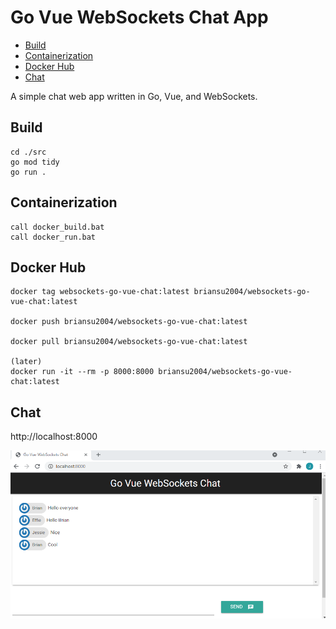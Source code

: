 # Go Vue WebSockets Chat App

- [Build](#build)
- [Containerization](#containerization)
- [Docker Hub](#docker-hub)
- [Chat](#chat)

A simple chat web app written in Go, Vue, and WebSockets.

## Build

```dos
cd ./src
go mod tidy
go run .
```

## Containerization

```dos
call docker_build.bat
call docker_run.bat
```

## Docker Hub

```dos
docker tag websockets-go-vue-chat:latest briansu2004/websockets-go-vue-chat:latest

docker push briansu2004/websockets-go-vue-chat:latest

docker pull briansu2004/websockets-go-vue-chat:latest

(later)
docker run -it --rm -p 8000:8000 briansu2004/websockets-go-vue-chat:latest
```

## Chat

http://localhost:8000

![chat.png](doc/chat.png)

